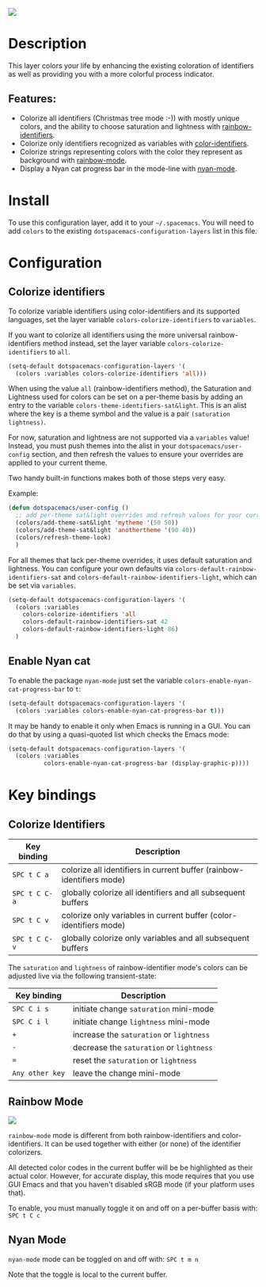 ![](img/rainbow_dash.png)

Description
===========

This layer colors your life by enhancing the existing coloration of
identifiers as well as providing you with a more colorful process
indicator.

Features:
---------

-   Colorize all identifiers (Christmas tree mode :-)) with mostly
    unique colors, and the ability to choose saturation and lightness
    with
    [rainbow-identifiers](https://github.com/Fanael/rainbow-identifiers).
-   Colorize only identifiers recognized as variables with
    [color-identifiers](https://github.com/ankurdave/color-identifiers-mode).
-   Colorize strings representing colors with the color they represent
    as background with
    [rainbow-mode](https://jblevins.org/log/rainbow-mode).
-   Display a Nyan cat progress bar in the mode-line with
    [nyan-mode](https://github.com/syl20bnr/nyan-mode).

Install
=======

To use this configuration layer, add it to your `~/.spacemacs`. You will
need to add `colors` to the existing `dotspacemacs-configuration-layers`
list in this file.

Configuration
=============

Colorize identifiers
--------------------

To colorize variable identifiers using color-identifiers and its
supported languages, set the layer variable
`colors-colorize-identifiers` to `variables`.

If you want to colorize all identifiers using the more universal
rainbow-identifiers method instead, set the layer variable
`colors-colorize-identifiers` to `all`.

``` commonlisp
(setq-default dotspacemacs-configuration-layers '(
  (colors :variables colors-colorize-identifiers 'all)))
```

When using the value `all` (rainbow-identifiers method), the Saturation
and Lightness used for colors can be set on a per-theme basis by adding
an entry to the variable `colors-theme-identifiers-sat&light`. This is
an alist where the key is a theme symbol and the value is a pair
`(saturation lightness)`.

For now, saturation and lightness are not supported via a `variables`
value! Instead, you must push themes into the alist in your
`dotspacemacs/user-config` section, and then refresh the values to
ensure your overrides are applied to your current theme.

Two handy built-in functions makes both of those steps very easy.

Example:

``` commonlisp
(defun dotspacemacs/user-config ()
  ;; add per-theme sat&light overrides and refresh values for your current theme
  (colors/add-theme-sat&light 'mytheme '(50 50))
  (colors/add-theme-sat&light 'anothertheme '(90 40))
  (colors/refresh-theme-look)
  )
```

For all themes that lack per-theme overrides, it uses default saturation
and lightness. You can configure your own defaults via
`colors-default-rainbow-identifiers-sat` and
`colors-default-rainbow-identifiers-light`, which can be set via
`variables`.

``` commonlisp
(setq-default dotspacemacs-configuration-layers '(
  (colors :variables
    colors-colorize-identifiers 'all
    colors-default-rainbow-identifiers-sat 42
    colors-default-rainbow-identifiers-light 86)
  )
```

Enable Nyan cat
---------------

To enable the package `nyan-mode` just set the variable
`colors-enable-nyan-cat-progress-bar` to `t`:

``` commonlisp
(setq-default dotspacemacs-configuration-layers '(
  (colors :variables colors-enable-nyan-cat-progress-bar t)))
```

It may be handy to enable it only when Emacs is running in a GUI. You
can do that by using a quasi-quoted list which checks the Emacs mode:

``` commonlisp
(setq-default dotspacemacs-configuration-layers '(
  (colors :variables
          colors-enable-nyan-cat-progress-bar (display-graphic-p))))
```

Key bindings
============

Colorize Identifiers
--------------------

| Key binding   | Description                                                           |
|---------------|-----------------------------------------------------------------------|
| `SPC t C a`   | colorize all identifiers in current buffer (rainbow-identifiers mode) |
| `SPC t C C-a` | globally colorize all identifiers and all subsequent buffers          |
| `SPC t C v`   | colorize only variables in current buffer (color-identifiers mode)    |
| `SPC t C C-v` | globally colorize only variables and all subsequent buffers           |

The `saturation` and `lightness` of rainbow-identifier mode's colors can
be adjusted live via the following transient-state:

| Key binding     | Description                              |
|-----------------|------------------------------------------|
| `SPC C i s`     | initiate change `saturation` mini-mode   |
| `SPC C i l`     | initiate change `lightness` mini-mode    |
| `+`             | increase the `saturation` or `lightness` |
| `-`             | decrease the `saturation` or `lightness` |
| `=`             | reset the `saturation` or `lightness`    |
| `Any other key` | leave the change mini-mode               |

Rainbow Mode
------------

![](img/rainbow-mode.png)

`rainbow-mode` mode is different from both rainbow-identifiers and
color-identifiers. It can be used together with either (or none) of the
identifier colorizers.

All detected color codes in the current buffer will be be highlighted as
their actual color. However, for accurate display, this mode requires
that you use GUI Emacs and that you haven't disabled sRGB mode (if your
platform uses that).

To enable, you must manually toggle it on and off on a per-buffer basis
with: `SPC t C c`

Nyan Mode
---------

`nyan-mode` mode can be toggled on and off with: `SPC t m n`

Note that the toggle is local to the current buffer.

